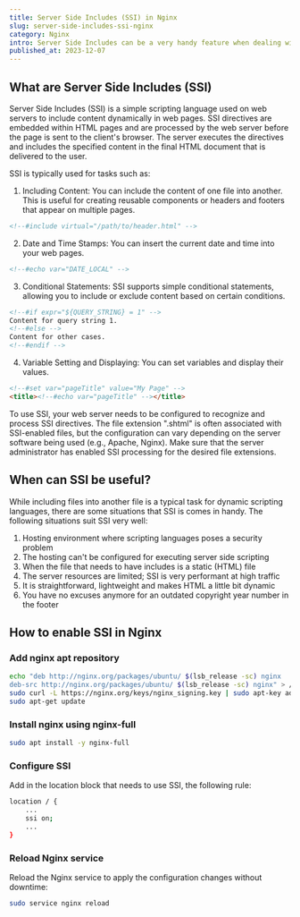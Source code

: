 ```yaml
---
title: Server Side Includes (SSI) in Nginx
slug: server-side-includes-ssi-nginx
category: Nginx
intro: Server Side Includes can be a very handy feature when dealing with caching or including (dynamic) files into static files. Here's how to use it and configure Nginx to enable the power of SSI.
published_at: 2023-12-07
---
```


## What are Server Side Includes (SSI)

Server Side Includes (SSI) is a simple scripting language used on web servers to include content dynamically in web pages. SSI directives are embedded within HTML pages and are processed by the web server before the page is sent to the client's browser. The server executes the directives and includes the specified content in the final HTML document that is delivered to the user.

SSI is typically used for tasks such as:

1. Including Content: You can include the content of one file into another. This is useful for creating reusable components or headers and footers that appear on multiple pages.

```html
<!--#include virtual="/path/to/header.html" -->
```

2. Date and Time Stamps: You can insert the current date and time into your web pages.

```html
<!--#echo var="DATE_LOCAL" -->
```

3. Conditional Statements: SSI supports simple conditional statements, allowing you to include or exclude content based on certain conditions.

```html
<!--#if expr="${QUERY_STRING} = 1" -->
Content for query string 1.
<!--#else -->
Content for other cases.
<!--#endif -->
```

4. Variable Setting and Displaying: You can set variables and display their values.

```html
<!--#set var="pageTitle" value="My Page" -->
<title><!--#echo var="pageTitle" --></title>
```

To use SSI, your web server needs to be configured to recognize and process SSI directives. The file extension ".shtml" is often associated with SSI-enabled files, but the configuration can vary depending on the server software being used (e.g., Apache, Nginx). Make sure that the server administrator has enabled SSI processing for the desired file extensions.

## When can SSI be useful?

While including files into another file is a typical task for dynamic scripting languages, there are some situations that SSI is comes in handy. The following situations suit SSI very well:

1. Hosting environment where scripting languages poses a security problem
2. The hosting can't be configured for executing server side scripting
3. When the file that needs to have includes is a static (HTML) file
4. The server resources are limited; SSI is very performant at high traffic
5. It is straightforward, lightweight and makes HTML a little bit dynamic
6. You have no excuses anymore for an outdated copyright year number in the footer

## How to enable SSI in Nginx

### Add nginx apt repository

```bash
echo "deb http://nginx.org/packages/ubuntu/ $(lsb_release -sc) nginx
deb-src http://nginx.org/packages/ubuntu/ $(lsb_release -sc) nginx" > /etc/apt/sources.list.d/nginx.list
sudo curl -L https://nginx.org/keys/nginx_signing.key | sudo apt-key add -
sudo apt-get update
```

### Install nginx using nginx-full

```bash
sudo apt install -y nginx-full
```

### Configure SSI

Add in the location block that needs to use SSI, the following rule:

```bash
location / {
    ...
    ssi on;
    ...
}
```

### Reload Nginx service

Reload the Nginx service to apply the configuration changes without downtime:

```bash
sudo service nginx reload
```
